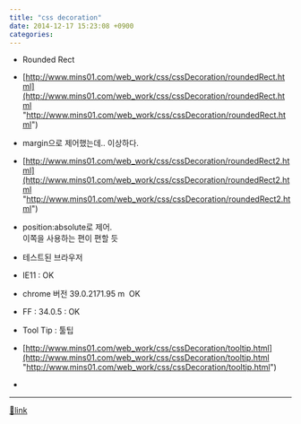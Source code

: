 ```yaml
---
title: "css decoration"
date: 2014-12-17 15:23:08 +0900
categories: 
---
```

  



- Rounded Rect
- [http://www.mins01.com/web_work/css/cssDecoration/roundedRect.html](http://www.mins01.com/web_work/css/cssDecoration/roundedRect.html "http://www.mins01.com/web_work/css/cssDecoration/roundedRect.html")
- margin으로 제어했는데.. 이상하다.

- [http://www.mins01.com/web_work/css/cssDecoration/roundedRect2.html](http://www.mins01.com/web_work/css/cssDecoration/roundedRect2.html "http://www.mins01.com/web_work/css/cssDecoration/roundedRect2.html")
- position:absolute로 제어.  
이쪽을 사용하는 편이 편할 듯
- 테스트된 브라우저
- IE11 : OK
- chrome 버전 39.0.2171.95 m  OK
- FF : 34.0.5 : OK



- Tool Tip : 툴팁
- [http://www.mins01.com/web_work/css/cssDecoration/tooltip.html](http://www.mins01.com/web_work/css/cssDecoration/tooltip.html "http://www.mins01.com/web_work/css/cssDecoration/tooltip.html")
-   







  ***
[🔗link](http://www.mins01.com/mh/tech/read/912)